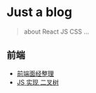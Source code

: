 # Just a blog
> about React JS CSS ...

## 前端
- [前端面经整理](https://github.com/ElonXun/blog/issues/1)
- [JS 实现 二叉树](https://github.com/ElonXun/blog/issues/2)
